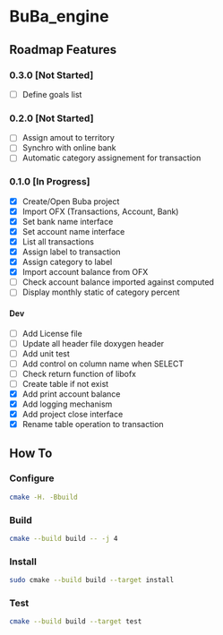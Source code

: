 # BuBa_engine

## Roadmap Features 
### 0.3.0 [Not Started]
- [ ] Define goals list

### 0.2.0 [Not Started]
- [ ] Assign amout to territory
- [ ] Synchro with online bank
- [ ] Automatic category assignement for transaction

### 0.1.0 [In Progress]
- [x] Create/Open Buba project
- [x] Import OFX (Transactions, Account, Bank)
- [x] Set bank name interface
- [x] Set account name interface
- [x] List all transactions
- [x] Assign label to transaction
- [x] Assign category to label
- [x] Import account balance from OFX
- [ ] Check account balance imported against computed
- [ ] Display monthly static of category percent

#### Dev
- [ ] Add License file
- [ ] Update all header file doxygen header
- [ ] Add unit test
- [ ] Add control on column name when SELECT
- [ ] Check return function of libofx
- [ ] Create table if not exist
- [x] Add print account balance
- [x] Add logging mechanism
- [x] Add project close interface
- [x] Rename table operation to transaction

## How To
### Configure
```sh
cmake -H. -Bbuild
```

### Build
```sh
cmake --build build -- -j 4
```

### Install
```sh
sudo cmake --build build --target install
```

### Test
```sh
cmake --build build --target test
```
